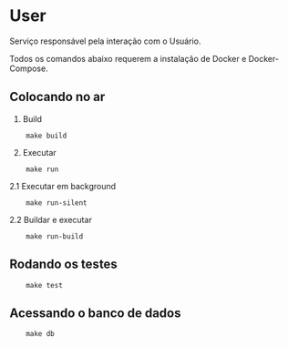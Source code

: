 # User
Serviço responsável pela interação com o Usuário.

Todos os comandos abaixo requerem a instalação de Docker e Docker-Compose.

## Colocando no ar


1. Build
```shell
    make build
```
2. Executar
```shell
    make run
```
2.1 Executar em background
```shell
    make run-silent
```
2.2 Buildar e executar
```shell
    make run-build
```

## Rodando os testes


```shell
    make test
```

## Acessando o banco de dados 

```shell
    make db
```